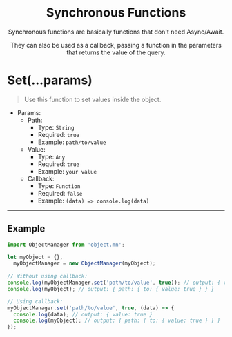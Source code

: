 <div align="center">
  <h1>Synchronous Functions</h1>
  <p>Synchronous functions are basically functions that don't need Async/Await.</p>
  <p>They can also be used as a callback, passing a function in the parameters that returns the value of the query.</p>
</div>

# Set(...params)
> Use this function to set values inside the object.

- Params:
  - Path:
    - Type: `String`
    - Required: `true`
    - Example: `path/to/value`
  - Value:
    - Type: `Any`
    - Required: `true`
    - Example: `your value`
  - Callback:
    - Type: `Function`
    - Required: `false`
    - Example: `(data) => console.log(data)`

---

## Example
~~~javascript
import ObjectManager from 'object.mn';

let myObject = {},
  myObjectManager = new ObjectManager(myObject);
  
// Without using callback:
console.log(myObjectManager.set('path/to/value', true)); // output: { value: true }
console.log(myObject); // output: { path: { to: { value: true } } }

// Using callback:
myObjectManager.set('path/to/value', true, (data) => {
  console.log(data); // output: { value: true }
  console.log(myObject); // output: { path: { to: { value: true } } }
});
~~~